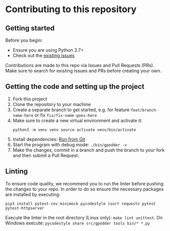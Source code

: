 # Contributing to this repository <!-- omit in toc -->

## Getting started <!-- omit in toc -->

Before you begin:
 - Ensure you are using Python 3.7+
 - Check out the [existing issues](https://github.com/gpodder/gpodder/issues)

Contributions are made to this repo via Issues and Pull Requests (PRs). Make
sure to search for existing Issues and PRs before creating your own.


## Getting the code and setting up the project

 1. Fork this project
 2. Clone the repository to your machine
 3. Create a separate branch to get started, e.g. for feature
    `feat/branch-name-here` or fix `fix/fix-name-goes-here`
 4. Make sure to create a new virtual environment and activate it:
    ```shell
    python3 -m venv venv source activate venv/bin/activate
    ```
 5. Install dependencies: [Run from Git](
    https://gpodder.github.io/docs/run-from-git.html)
 6. Start the program with debug mode: `./bin/gpodder -v`
 7. Make the changes, commit in a branch and push the branch to your fork and
    then submit a Pull Request.

## Linting

To ensure code quality, we recommend you to run the linter before pushing the
changes to your repo. In order to do so ensure the necessary packages are
installed by executing:

```shell
pip3 install pytest-cov minimock pycodestyle isort requests pytest pytest-httpserver
```

Execute the linter in the root directory (Linux only): `make lint unittest`. On
Windows execute: `pycodestyle share src/gpodder tools bin/* *.py`

